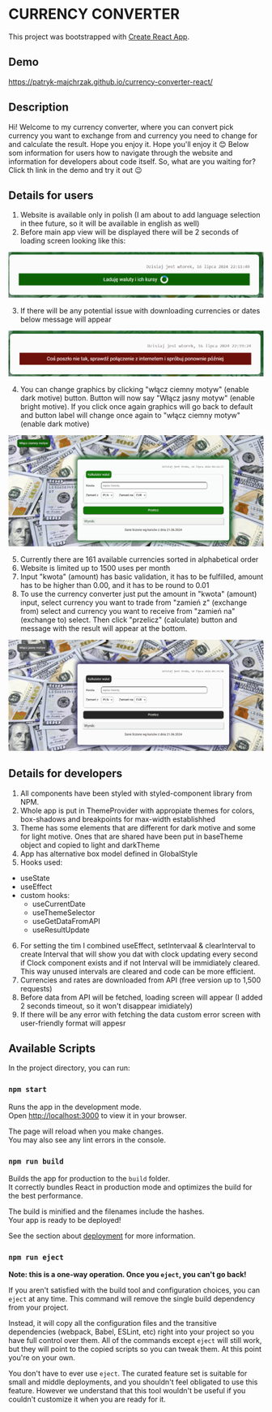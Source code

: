 # CURRENCY CONVERTER

This project was bootstrapped with [Create React App](https://github.com/facebook/create-react-app).

## Demo
https://patryk-majchrzak.github.io/currency-converter-react/

## Description

Hi! Welcome to my currency converter, where you can convert pick currency you want to exchange from and currency you need to change for and calculate the result. Hope you enjoy it. Hope you'll enjoy it 😊 Below som information for users how to navigate through the website and information for developers about code itself. So, what are you waiting for? Click th link in the demo and try it out 😉

## Details for users

1. Website is available only in polish (I am about to add language selection in thee future, so it will be available in english as well)
2. Before main app view will be displayed there will be 2 seconds of loading screen looking like this:

<img src="for_readme/loadingScren.png">

3. If there will be any potential issue with downloading currencies or dates below message will appear

<img src="for_readme/errorScreen.png">

4. You can change graphics by clicking "włącz ciemny  motyw" (enable dark motive) button. Button will now say "Włącz jasny motyw" (enable bright motive). If you click once again graphics will go back to default and button label will change once again to "włącz ciemny  motyw" (enable dark motive)

<img src="for_readme/changeMotiveAnimation.gif">

5. Currently there are 161 available currencies sorted in alphabetical order
6. Website is limited up to 1500 uses per month
7. Input "kwota" (amount) has basic validation, it has to be fulfilled, amount has to be higher than 0.00, and it has to be round to 0.01
8. To use the currency converter just put the amount in "kwota" (amount) input, select currency you want to trade from "zamień z" (exchange from) select and currency you want to receive from "zamień na" (exchange to) select. Then click "przelicz" (calculate) button and message with the result will appear at the bottom.

<img src="for_readme/calculateResultAnimation.gif">

## Details for developers

1. All components have been styled with styled-component library from NPM.
2. Whole app is put in ThemeProvider with appropiate themes for colors, box-shadows and breakpoints for max-width establishhed
3. Theme has some elements that are different for dark motive and some for light motive. Ones that are shared have been put in baseTheme object and copied to light and darkTheme
4. App has alternative box model defined in GlobalStyle
5. Hooks used: 
- useState
- useEffect
- custom hooks:
    - useCurrentDate
    - useThemeSelector
    - useGetDataFromAPI
    - useResultUpdate
6. For setting the tim I combined useEffect, setIntervaal & clearInterval to create Interval that will show you dat with clock updating every second if Clock component exists and if not Interval will be immidiately cleared. This way unused intervals are cleared and code can be more efficient.
5. Currencies and rates are downloaded from API (free version up to 1,500 requests)
6. Before data from API will be fetched, loading screen will appear (I added 2 seconds timeout, so it won't disappear imidiately)
7. If there will be any error with fetching the data custom error screen with user-friendly format will appesr   

## Available Scripts

In the project directory, you can run:

### `npm start`

Runs the app in the development mode.\
Open [http://localhost:3000](http://localhost:3000) to view it in your browser.

The page will reload when you make changes.\
You may also see any lint errors in the console.

### `npm run build`

Builds the app for production to the `build` folder.\
It correctly bundles React in production mode and optimizes the build for the best performance.

The build is minified and the filenames include the hashes.\
Your app is ready to be deployed!

See the section about [deployment](https://facebook.github.io/create-react-app/docs/deployment) for more information.

### `npm run eject`

**Note: this is a one-way operation. Once you `eject`, you can't go back!**

If you aren't satisfied with the build tool and configuration choices, you can `eject` at any time. This command will remove the single build dependency from your project.

Instead, it will copy all the configuration files and the transitive dependencies (webpack, Babel, ESLint, etc) right into your project so you have full control over them. All of the commands except `eject` will still work, but they will point to the copied scripts so you can tweak them. At this point you're on your own.

You don't have to ever use `eject`. The curated feature set is suitable for small and middle deployments, and you shouldn't feel obligated to use this feature. However we understand that this tool wouldn't be useful if you couldn't customize it when you are ready for it.